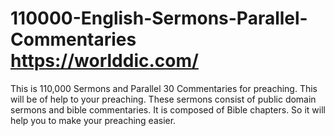 # 110000-English-Sermons-Parallel-Commentaries https://worlddic.com/
This is 110,000 Sermons and Parallel 30 Commentaries for preaching. This will be of help to your preaching. These sermons consist of public domain sermons and bible commentaries. It is composed of Bible chapters. So it will help you to make your preaching easier.
